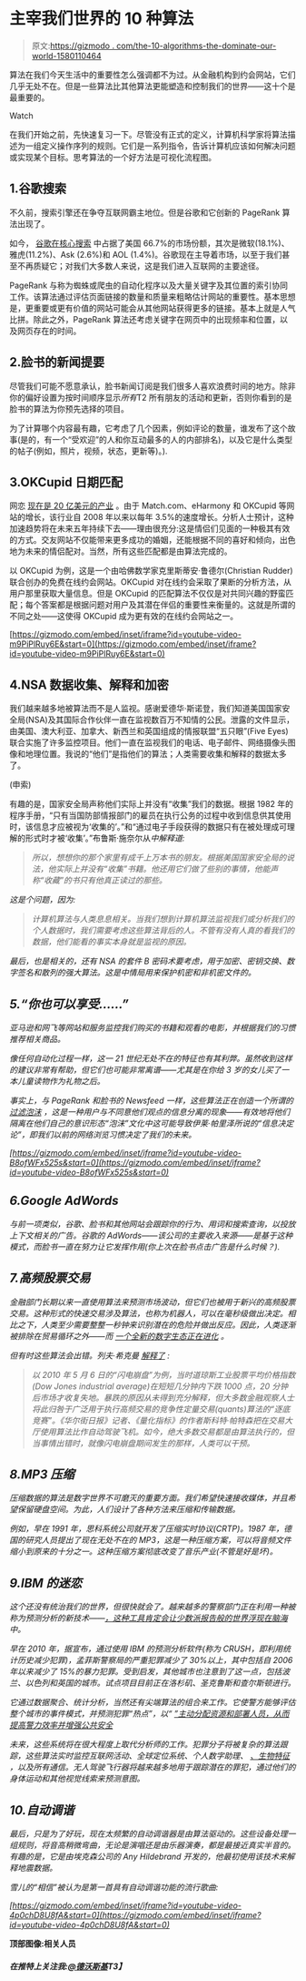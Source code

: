 # 主宰我们世界的 10 种算法

> 原文:[https://gizmodo . com/the-10-algorithms-the-dominate-our-world-1580110464](https://gizmodo.com/the-10-algorithms-that-dominate-our-world-1580110464)

算法在我们今天生活中的重要性怎么强调都不为过。从金融机构到约会网站，它们几乎无处不在。但是一些算法比其他算法更能塑造和控制我们的世界——这十个是最重要的。

Watch

在我们开始之前，先快速复习一下。尽管没有正式的定义，计算机科学家将算法描述为一组定义操作序列的规则。它们是一系列指令，告诉计算机应该如何解决问题或实现某个目标。思考算法的一个好方法是可视化流程图。

## 1.谷歌搜索

不久前，搜索引擎还在争夺互联网霸主地位。但是谷歌和它创新的 PageRank 算法出现了。

如今， [谷歌在核心搜索](http://searchengineland.com/bing-ends-2013-with-all-time-high-in-us-market-share-but-google-also-up-comscore-181876) 中占据了美国 66.7%的市场份额，其次是微软(18.1%)、雅虎(11.2%)、Ask (2.6%)和 AOL (1.4%)。谷歌现在主导着市场，以至于我们甚至不再质疑它；对我们大多数人来说，这是我们进入互联网的主要途径。

PageRank 与称为蜘蛛或爬虫的自动化程序以及大量关键字及其位置的索引协同工作。该算法通过评估页面链接的数量和质量来粗略估计网站的重要性。基本思想是，更重要或更有价值的网站可能会从其他网站获得更多的链接。基本上就是人气比拼。除此之外，PageRank 算法还考虑关键字在网页中的出现频率和位置，以及网页存在的时间。

## 2.脸书的新闻提要

尽管我们可能不愿意承认，脸书新闻订阅是我们很多人喜欢浪费时间的地方。除非你的偏好设置为按时间顺序显示*所有*T2 所有朋友的活动和更新，否则你看到的是脸书的算法为你预先选择的项目。

为了计算哪个内容最有趣，它考虑了几个因素，例如评论的数量，谁发布了这个故事(是的，有一个“受欢迎”的人和你互动最多的人的内部排名)，以及它是什么类型的帖子(例如，照片，视频，状态，更新等)。).

## 3.OKCupid 日期匹配

网恋 [现在是 20 亿美元的产业](http://theweek.com/article/index/256506/how-online-dating-became-a-2-billion-dollar-industry) 。由于 Match.com、eHarmony 和 OKCupid 等网站的增长，该行业自 2008 年以来以每年 3.5%的速度增长。分析人士预计，这种加速趋势将在未来五年持续下去——理由很充分:这是情侣们见面的一种极其有效的方式。交友网站不仅能带来更多成功的婚姻，还能根据不同的喜好和倾向，出色地为未来的情侣配对。当然，所有这些匹配都是由算法完成的。

以 OKCupid 为例，这是一个由哈佛数学家克里斯蒂安·鲁德尔(Christian Rudder)联合创办的免费在线约会网站。OKCupid 对在线约会采取了果断的分析方法，从用户那里获取大量信息。但是 OKCupid 的匹配算法不仅仅是对共同兴趣的野蛮匹配；每个答案都是根据问题对用户及其潜在伴侣的重要性来衡量的。这就是所谓的不同之处——这使得 OKCupid 成为更有效的在线约会网站之一。

 [https://gizmodo.com/embed/inset/iframe?id=youtube-video-m9PiPlRuy6E&start=0](https://gizmodo.com/embed/inset/iframe?id=youtube-video-m9PiPlRuy6E&start=0) 

## 4.NSA 数据收集、解释和加密

我们越来越多地被算法而不是人监视。感谢爱德华·斯诺登，我们知道美国国家安全局(NSA)及其国际合作伙伴一直在监视数百万不知情的公民。泄露的文件显示，由美国、澳大利亚、加拿大、新西兰和英国组成的情报联盟“五只眼”(Five Eyes)联合实施了许多监控项目。他们一直在监视我们的电话、电子邮件、网络摄像头图像和地理位置。我说的“他们”是指他们的算法；人类需要收集和解释的数据太多了。

(申索)

有趣的是，国家安全局声称他们实际上并没有“收集”我们的数据。根据 1982 年的程序手册，“只有当国防部情报部门的雇员在执行公务的过程中收到信息供其使用时，该信息才应被视为‘收集的’。”和“通过电子手段获得的数据只有在被处理成可理解的形式时才被‘收集’。”布鲁斯·施奈尔从*中解释道:*

> *所以，想想你的那个家里有成千上万本书的朋友。根据美国国家安全局的说法，他实际上并没有“收集”书籍。他还用它们做了些别的事情，他能声称“收藏”的书只有他真正读过的那些。*

*这是个问题，因为:*

> *计算机算法与人类息息相关。当我们想到计算机算法监视我们或分析我们的个人数据时，我们需要考虑这些算法背后的人。不管有没有人真的看我们的数据，他们能看的事实本身就是监视的原因。*

*最后，也是相关的，还有 NSA 的套件 B 密码术要考虑，用于加密、密钥交换、数字签名和散列的强大算法。这是中情局用来保护机密和非机密文件的。*

## *5.“你也可以享受……”*

*亚马逊和网飞等网站和服务监控我们购买的书籍和观看的电影，并根据我们的习惯推荐相关商品。*

*像任何自动化过程一样，这一 21 世纪无处不在的特征也有其利弊。虽然收到这样的建议非常有帮助，但它们也可能非常离谱——尤其是在你给 3 岁的女儿买了一本儿童读物作为礼物之后。*

*事实上，与 PageRank 和脸书的 Newsfeed 一样，这些算法正在创造一个所谓的 [过滤泡沫](http://www.amazon.ca/The-Filter-Bubble-Personalized-Changing/dp/0143121235) ，这是一种用户与不同意他们观点的信息分离的现象——有效地将他们隔离在他们自己的意识形态“泡沫”文化中这可能导致伊莱·帕里泽所说的“信息决定论”，即我们以前的网络浏览习惯决定了我们的未来。*

 *[https://gizmodo.com/embed/inset/iframe?id=youtube-video-B8ofWFx525s&start=0](https://gizmodo.com/embed/inset/iframe?id=youtube-video-B8ofWFx525s&start=0)* 

## *6.Google AdWords*

*与前一项类似，谷歌、脸书和其他网站会跟踪你的行为、用词和搜索查询，以投放上下文相关的广告。谷歌的 AdWords——该公司的主要收入来源——是基于这种模式，而脸书一直在努力让它发挥作用(你上次在脸书点击广告是什么时候？).*

## *7.高频股票交易*

*金融部门长期以来一直使用算法来预测市场波动，但它们也被用于新兴的高频股票交易。这种形式的快速交易涉及算法，也称为机器人，可以在毫秒级做出决定。相比之下，人类至少需要整整一秒钟来识别潜在的危险并做出反应。因此，人类逐渐被排除在贸易循环之外——而 [一个全新的数字生态正在进化](https://gizmodo.com/a-new-digital-world-is-emerging-thats-too-fast-for-us-1286428447) 。*

*但有时这些算法会出错。列夫·希克曼 [解释了](http://www.theguardian.com/science/2013/jul/01/how-algorithms-rule-world-nsa) :*

> *以 2010 年 5 月 6 日的“闪电崩盘”为例，当时道琼斯工业股票平均价格指数(Dow Jones industrial average)在短短几分钟内下跌 1000 点，20 分钟后市场才收复失地。暴跌的原因从未得到充分解释，但大多数金融观察人士将此归咎于广泛用于执行高频交易的竞争性定量交易(quants)算法的“逐底竞赛”。《华尔街日报》记者、《量化指标》的作者斯科特·帕特森把在交易大厅使用算法比作自动驾驶飞机。如今，绝大多数交易都是由算法执行的，但当事情出错时，就像闪电崩盘期间发生的那样，人类可以干预。*

## *8.MP3 压缩*

*压缩数据的算法是数字世界不可磨灭的重要方面。我们希望快速接收媒体，并且希望保留硬盘空间。为此，人们设计了各种方法来压缩和传输数据。*

*例如，早在 1991 年，思科系统公司就开发了压缩实时协议(CRTP)。1987 年，德国的研究人员提出了现在无处不在的 MP3，这是一种压缩方案，可以将音频文件缩小到原来的十分之一。这种压缩方案彻底改变了音乐产业(不管是好是坏)。*

## *9.IBM 的迷恋*

*这个还没有统治我们的世界，但很快就会了。越来越多的警察部门正在利用一种被称为预测分析的新技术——[，这种工具肯定会让*少数派报告*般的世界浮现在脑海](https://gizmodo.com/could-minority-report-come-true-in-your-lifetime-5930098)中。*

*早在 2010 年，据宣布，通过使用 IBM 的预测分析软件(称为 CRUSH，即利用统计历史减少犯罪)，孟菲斯警察局的严重犯罪减少了 30%以上，其中包括自 2006 年以来减少了 15%的暴力犯罪。受到启发，其他城市也注意到了这一点，包括波兰、以色列和英国的城市。试点项目目前正在洛杉矶、圣克鲁斯和查尔斯顿进行。*

*它通过数据聚合、统计分析，当然还有尖端算法的组合来工作。它使警方能够评估整个城市的事件模式，并预测犯罪“热点”，以“ [”主动分配资源和部署人员，从而提高警力效率并增强公共安全](http://www-03.ibm.com/press/us/en/pressrelease/32169.wss)*

*未来，这些系统将在很大程度上取代分析师的工作。犯罪分子将被复杂的算法跟踪，这些算法实时监控互联网活动、全球定位系统、个人数字助理、 [、生物特征](https://gizmodo.com/how-your-bodys-unique-biosignatures-are-used-for-surve-1521363957) ，以及所有通信。无人驾驶飞行器将越来越多地用于跟踪潜在的罪犯，通过他们的身体运动和其他视觉线索来预测意图。*

## *10.自动调谐*

*最后，只是为了好玩，现在太频繁的自动调谐器是由算法驱动的。这些设备处理一组规则，将音高稍微弯曲，无论是演唱还是由乐器演奏，都是最接近真实半音的。有趣的是，它是由埃克森公司的 Any Hildebrand 开发的，他最初使用该技术来解释地震数据。*

*雪儿的“相信”被认为是第一首具有自动调谐功能的流行歌曲:*

 *[https://gizmodo.com/embed/inset/iframe?id=youtube-video-4p0chD8U8fA&start=0](https://gizmodo.com/embed/inset/iframe?id=youtube-video-4p0chD8U8fA&start=0)* 

**顶部图像:相关人员**

#### *在推特上关注我:[@德沃斯基](https://twitter.com/dvorsky)T3】*